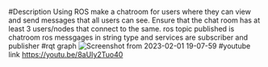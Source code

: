 #Description 
Using ROS make a chatroom for users where they can view and send messages that all users can see. Ensure that the chat room has at least 3 users/nodes that connect to the same.
ros topic published is chatroom
ros messgages in string type and services are subscriber and publisher
#rqt graph
![Screenshot from 2023-02-01 19-07-59](https://user-images.githubusercontent.com/117943931/216240061-859acd70-69bd-41b5-8b47-2d452fae1af2.png)
#youtube link 
https://youtu.be/8aUIy2Tuo40
